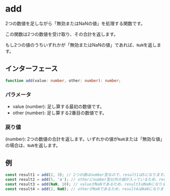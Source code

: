 # add

2つの数値を足しながら「無効またはNaNの値」を処理する関数です。

この関数は2つの数値を受け取り、その合計を返します。

もし2つの値のうちいずれかが「無効またはNaNの値」であれば、`NaN`を返します。

## インターフェース

```typescript
function add(value: number, other: number): number;
```

### パラメータ

- value (number): 足し算する最初の数値です。
- other (number): 足し算する2番目の数値です。

### 戻り値

(number): 2つの数値の合計を返します。いずれかの値が`NaN`または「無効な値」の場合は、`NaN`を返します。

## 例

```typescript
const result1 = add(2, 3); // 2つの値はnumber型なので、result1は5になります。
const result2 = add(5, 'a'); // otherにnumber型以外の値が入っているため、result2はNaNになります。
const result3 = add(NaN, 10); // valueがNaNであるため、result3はNaNになります。
const result4 = add(2, NaN); // otherがNaNであるため、result4はNaNになります。
```
